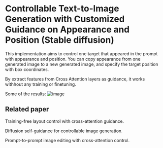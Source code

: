 # Controllable Text-to-Image Generation with Customized Guidance on Appearance and Position (Stable diffusion)

This implementation aims to control one target that appeared in the prompt with appearance and position. You can copy appearance from one generated image to a new generated image, and specify the target position with box coordinates.

By extract features from Cross Attention layers as guidance, it works withhout any training or finetuning. 

Some of the results: 
![image](https://github.com/lindapu-1/TargetControl/assets/97086254/125972c1-f46c-40bb-86a9-98fa69c4d6a9)



## Related paper
Training-free layout control with cross-attention guidance. 

Diffusion self-guidance for controllable image generation.

Prompt-to-prompt image editing with cross-attention control.



